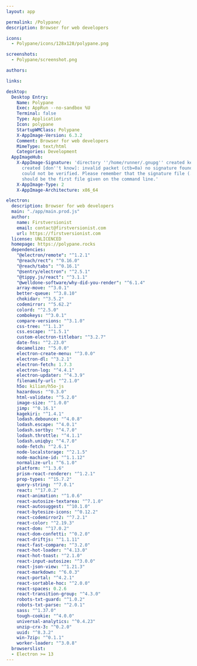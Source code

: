 ```yaml
---
layout: app

permalink: /Polypane/
description: Browser for web developers

icons:
  - Polypane/icons/128x128/polypane.png

screenshots:
  - Polypane/screenshot.png

authors:

links:

desktop:
  Desktop Entry:
    Name: Polypane
    Exec: AppRun --no-sandbox %U
    Terminal: false
    Type: Application
    Icon: polypane
    StartupWMClass: Polypane
    X-AppImage-Version: 6.3.2
    Comment: Browser for web developers
    MimeType: text/html
    Categories: Development
  AppImageHub:
    X-AppImage-Signature: 'directory ''/home/runner/.gnupg'' created keybox ''/home/runner/.gnupg/pubring.kbx''
      created [don''t know]: invalid packet (ctb=0a) no signature found the signature
      could not be verified. Please remember that the signature file (.sig or .asc)
      should be the first file given on the command line.'
    X-AppImage-Type: 2
    X-AppImage-Architecture: x86_64

electron:
  description: Browser for web developers
  main: "./app/main.prod.js"
  author:
    name: Firstversionist
    email: contact@firstversionist.com
    url: https://firstversionist.com
  license: UNLICENCED
  homepage: https://polypane.rocks
  dependencies:
    "@electron/remote": "^1.2.1"
    "@reach/rect": "^0.16.0"
    "@reach/tabs": "^0.16.1"
    "@sentry/electron": "^2.5.1"
    "@tippy.js/react": "^3.1.1"
    "@welldone-software/why-did-you-render": "^6.1.4"
    array-move: "^3.0.1"
    better-queue: "^3.8.10"
    chokidar: "^3.5.2"
    codemirror: "^5.62.2"
    colord: "^2.5.0"
    combokeys: "^3.0.1"
    compare-versions: "^3.1.0"
    css-tree: "^1.1.3"
    css.escape: "^1.5.1"
    custom-electron-titlebar: "^3.2.7"
    date-fns: "^2.23.0"
    decamelize: "^5.0.0"
    electron-create-menu: "^3.0.0"
    electron-dl: "^3.2.1"
    electron-fetch: 1.7.3
    electron-log: "^4.4.1"
    electron-updater: "^4.3.9"
    filenamify-url: "^2.1.0"
    h5o: kilian/h5o-js
    hazardous: "^0.3.0"
    html-validate: "^5.2.0"
    image-size: "^1.0.0"
    jimp: "^0.16.1"
    kagekiri: "^1.4.1"
    lodash.debounce: "^4.0.8"
    lodash.escape: "^4.0.1"
    lodash.sortby: "^4.7.0"
    lodash.throttle: "^4.1.1"
    lodash.uniqby: "^4.7.0"
    node-fetch: "^2.6.1"
    node-localstorage: "^2.1.5"
    node-machine-id: "^1.1.12"
    normalize-url: "^6.1.0"
    platform: "^1.3.6"
    prism-react-renderer: "^1.2.1"
    prop-types: "^15.7.2"
    query-string: "^7.0.1"
    react: "^17.0.2"
    react-animation: "^1.0.6"
    react-autosize-textarea: "^7.1.0"
    react-autosuggest: "^10.1.0"
    react-bytesize-icons: "^0.12.2"
    react-codemirror2: "^7.2.1"
    react-color: "^2.19.3"
    react-dom: "^17.0.2"
    react-dom-confetti: "^0.2.0"
    react-driftjs: "^1.1.11"
    react-fast-compare: "^3.2.0"
    react-hot-loader: "^4.13.0"
    react-hot-toast: "^2.1.0"
    react-input-autosize: "^3.0.0"
    react-json-view: "^1.21.3"
    react-markdown: "^6.0.3"
    react-portal: "^4.2.1"
    react-sortable-hoc: "^2.0.0"
    react-spaces: 0.2.6
    react-transition-group: "^4.3.0"
    robots-txt-guard: "^1.0.2"
    robots-txt-parse: "^2.0.1"
    sass: "^1.37.0"
    tough-cookie: "^4.0.0"
    universal-analytics: "^0.4.23"
    unzip-crx-3: "^0.2.0"
    uuid: "^8.3.2"
    win-7zip: "^0.1.1"
    worker-loader: "^3.0.8"
  browserslist:
  - Electron >= 13
---
```

